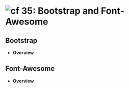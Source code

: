![cf](http://i.imgur.com/7v5ASc8.png) 35: Bootstrap and Font-Awesome
=====================================

## Bootstrap
  * **Overview**

## Font-Awesome
  * **Overview**

